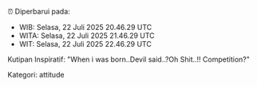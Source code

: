 ⏰ Diperbarui pada:
- WIB: Selasa, 22 Juli 2025 20.46.29 UTC
- WITA: Selasa, 22 Juli 2025 21.46.29 UTC
- WIT: Selasa, 22 Juli 2025 22.46.29 UTC

Kutipan Inspiratif:
"When i was born..Devil said..?Oh Shit..!! Competition?"


Kategori: attitude


